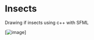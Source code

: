# Insects
Drawing if insects using c++ with SFML 

[![image](https://github.com/Blakrunner/Insect/blob/Insect/sample.png)]
